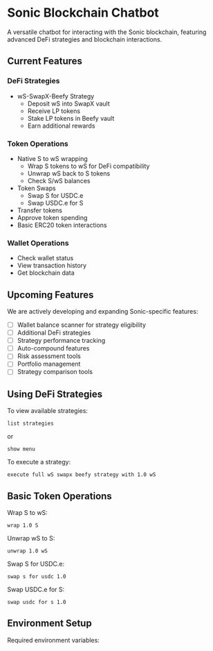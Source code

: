 # Sonic Blockchain Chatbot

A versatile chatbot for interacting with the Sonic blockchain, featuring advanced DeFi strategies and blockchain interactions.

## Current Features

### DeFi Strategies
- wS-SwapX-Beefy Strategy
  * Deposit wS into SwapX vault
  * Receive LP tokens
  * Stake LP tokens in Beefy vault
  * Earn additional rewards

### Token Operations
- Native S to wS wrapping
  * Wrap S tokens to wS for DeFi compatibility
  * Unwrap wS back to S tokens
  * Check S/wS balances
- Token Swaps
  * Swap S for USDC.e
  * Swap USDC.e for S
- Transfer tokens
- Approve token spending
- Basic ERC20 token interactions

### Wallet Operations
- Check wallet status
- View transaction history
- Get blockchain data

## Upcoming Features

We are actively developing and expanding Sonic-specific features:

- [ ] Wallet balance scanner for strategy eligibility
- [ ] Additional DeFi strategies
- [ ] Strategy performance tracking
- [ ] Auto-compound features
- [ ] Risk assessment tools
- [ ] Portfolio management
- [ ] Strategy comparison tools

## Using DeFi Strategies

To view available strategies:
```
list strategies
```
or
```
show menu
```

To execute a strategy:
```
execute full wS swapx beefy strategy with 1.0 wS
```

## Basic Token Operations

Wrap S to wS:
```
wrap 1.0 S
```

Unwrap wS to S:
```
unwrap 1.0 wS
```

Swap S for USDC.e:
```
swap s for usdc 1.0
```

Swap USDC.e for S:
```
swap usdc for s 1.0
```

## Environment Setup

Required environment variables:
```